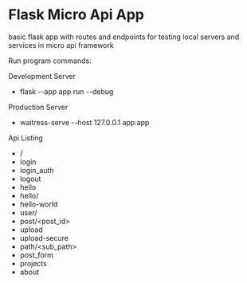 # Flask Micro Api App

basic flask app with routes and endpoints for testing local servers and services in micro api framework

Run program commands:

Development Server
- flask --app app run --debug

Production Server
- waitress-serve --host 127.0.0.1 app:app

Api Listing
- /
- login
- login_auth
- logout
- hello
- hello/<name>
- hello-world
- user/<username>
- post/<post_id>
- upload
- upload-secure
- path/<sub_path>
- post_form
- projects
- about
